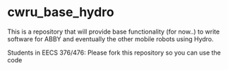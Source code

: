 # cwru_base_hydro
This is a repository that will provide base functionality (for now..) to write software for ABBY and eventually the other mobile robots using Hydro.

Students in EECS 376/476:  Please fork this repository so you can use the code

